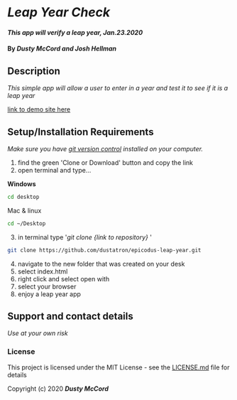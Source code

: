 # _Leap Year Check_

#### _This app will verify a leap year, Jan.23.2020_

#### By _**Dusty McCord and Josh Hellman**_

## Description

_This simple app will allow a user to enter in a year and test it to see if it is a leap year_

[link to demo site here](https://dustatron.github.io/epicodus-leap-year/)

## Setup/Installation Requirements

_Make sure you have [git version control](https://git-scm.com/downloads) installed on your computer._

1. find the green 'Clone or Download' button and copy the link
2. open terminal and type...

**Windows**
```sh 
cd desktop
```

 Mac & linux 
 ```sh
 cd ~/Desktop
 ```

 3. in terminal type '_git clone {link to repository}_ '

```sh
git clone https://github.com/dustatron/epicodus-leap-year.git
```

4. navigate to the new folder that was created on your desk
5. select index.html
6. right click and select open with
7. select your browser
8. enjoy a leap year app

## Support and contact details

_Use at your own risk_


### License

This project is licensed under the MIT License - see the [LICENSE.md](LICENSE.md) file for details

Copyright (c) 2020 **_Dusty McCord_**
